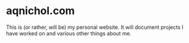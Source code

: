 # aqnichol.com

This is (or rather, will be) my personal website. It will document projects I have worked on and various other things about me.

